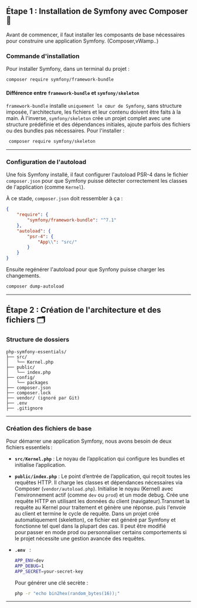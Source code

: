 ## Étape 1 : Installation de Symfony avec Composer🔨

Avant de commencer, il  faut installer les composants de base nécessaires pour construire une application Symfony. (Composer,vWamp..)

### Commande d'installation
Pour installer Symfony, dans un terminal du projet :

  ```bash
  composer require symfony/framework-bundle
  ```

  #### Différence entre `framework-bundle` et `symfony/skeleton`

`framework-bundle` installe `uniquement le cœur de Symfony`, sans structure imposée, l'architecture, les fichiers et leur contenu doivent être faits à la main.
À l'inverse, `symfony/skeleton` crée un projet complet avec une structure prédéfinie et des dépendances initiales, ajoute parfois des fichiers ou des bundles pas nécessaires. Pour l'installer :

  ```bash
   composer require symfony/skeleton
  ```

---

### Configuration de l'autoload
Une fois Symfony installé, il faut configurer l'autoload PSR-4 dans le fichier `composer.json` pour que Symfony puisse détecter correctement les classes de l'application (comme `Kernel`).

À ce stade, `composer.json` doit ressembler à ça : 

```json
{
    "require": {
        "symfony/framework-bundle": "^7.1"
    },
    "autoload": {
        "psr-4": {
            "App\\": "src/"
        }
    }
}
```

Ensuite regénérer l'autoload pour que Synfony puisse charger les changements.
    
  ```bash
  composer dump-autoload
 ``` 

---
## Étape 2 : Création de l'architecture et des fichiers 🗂️

### Structure de dossiers 
```
php-symfony-essentials/
├── src/
│   └── Kernel.php
├── public/
│   └── index.php
├── config/
│   └── packages
├── composer.json
├── composer.lock
├── vendor/ (ignoré par Git)
├── .env
├── .gitignore
```

---

### Création des fichiers de base
Pour démarrer une application Symfony, nous avons besoin de deux fichiers essentiels :
- **`src/Kernel.php`** : Le noyau de l’application qui configure les bundles et initialise l’application.
  
- **`public/index.php`** : Le point d’entrée de l’application, qui reçoit toutes les requêtes HTTP.
  Il charge les classes et dépendances nécessaires via Composer (`vendor/autoload.php`).  Initialise le noyau (Kernel) avec l'environnement actif (comme `dev` ou `prod`) et un mode debug. Crée une requête HTTP en 
  utilisant les données du client (navigateur).Transmet la requête au Kernel pour traitement et génère une réponse. puis l'envoie au client et termine le cycle de requête.
 Dans un projet créé automatiquement (skeletton), ce fichier est généré par Symfony et fonctionne tel quel dans la plupart des cas. Il peut être modifié pour passer en mode prod ou personnaliser certains comportements si le projet nécessite une gestion avancée des requêtes.

- **`.env `** :
  
    ```bash
    APP_ENV=dev
    APP_DEBUG=1
    APP_SECRET=your-secret-key
    ```

  Pour générer une clé secrète :
    ```bash
    php -r "echo bin2hex(random_bytes(16));"
    ```
       
---
